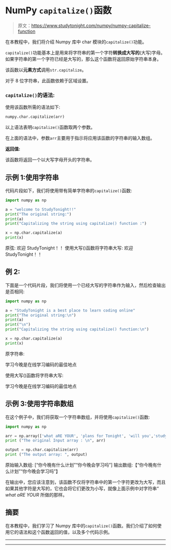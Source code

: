 # NumPy `capitalize()`函数

> 原文：<https://www.studytonight.com/numpy/numpy-capitalize-function>

在本教程中，我们将介绍 Numpy 库中 char 模块的`capitalize()`功能。

`capitalize()`功能基本上是用来将字符串的第一个字符**转换成大写的**(大写)字母。如果字符串的第一个字符已经是大写的，那么这个函数将返回原始字符串本身。

该函数以**元素方式**调用`str.capitalize`。

对于 8 位字符串，此函数依赖于区域设置。

### `capitalize()`的语法:

使用该函数所需的语法如下:

```py
numpy.char.capitalize(arr)
```

以上语法表明`capitalize()`函数取两个参数。

在上面的语法中，参数`arr`主要用于指示将应用该函数的字符串的输入数组。

**返回值:**

该函数将返回一个以大写字母开头的字符串。

## 示例 1:使用字符串

代码片段如下，我们将使用带有简单字符串的`capitalize()`函数:

```py
import numpy as np 

a = "welcome to StudyTonight!!"
print("The original string:")
print(a)
print("Capitalizing the string using capitalize() function :")  

x = np.char.capitalize(a)
print(x)
```

原弦:
欢迎 StudyTonight！！
使用大写()函数将字符串大写:
欢迎 StudyTonight！！

## 例 2:

下面是一个代码片段，我们将使用一个已经大写的字符串作为输入，然后检查输出是否相同:

```py
import numpy as np  

a = "StudyTonight is a best place to learn coding online"
print("The original string:\n")
print(a)
print("\n")
print("Capitalizing the string using capitalize() function:\n")  

x = np.char.capitalize(a)
print(x)
```

原字符串:

学习今晚是在线学习编码的最佳地点

使用大写()函数将字符串大写:

学习今晚是在线学习编码的最佳地点

## 示例 3:使用字符串数组

在这个例子中，我们将获取一个字符串数组，并将使用`capitalize()`函数:

```py
import numpy as np

arr = np.array(['what aRE YOUR', 'plans for Tonight', 'will you','study tonight']) 
print ("The original Input array : \n", arr) 

output = np.char.capitalize(arr)
print ("The output array: ", output)
```

原始输入数组:
[“你今晚有什么计划”“你今晚会学习吗”]
输出数组:【“你今晚有什么计划”“你今晚会学习吗”】

在输出中，您应该注意到，该函数不仅将字符串中的第一个字符更改为大写，而且如果其他字符是大写的，它也会将它们更改为小写，就像上面示例中对字符串“ *what aRE YOUR* 所做的那样。

## 摘要

在本教程中，我们学习了 Numpy 库中的`capitalize()`函数。我们介绍了如何使用它的语法和这个函数返回的值，以及多个代码示例。

* * *

* * *